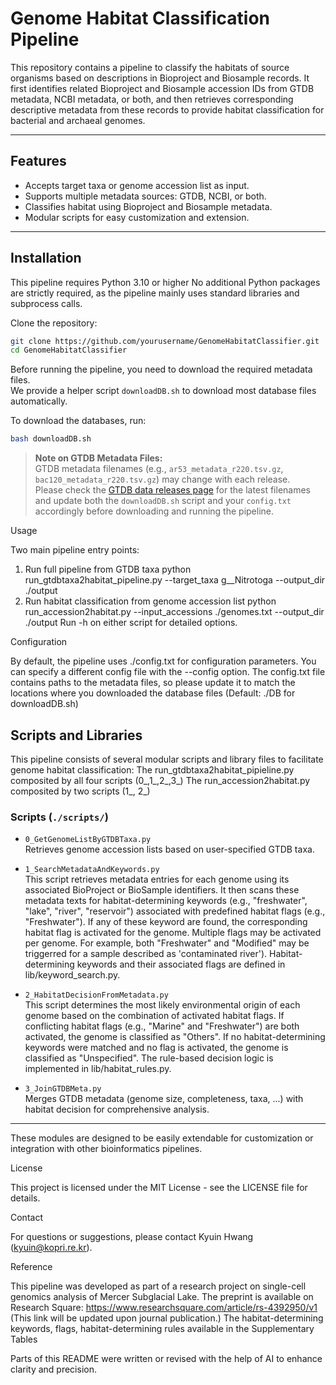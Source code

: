 # Genome Habitat Classification Pipeline

This repository contains a pipeline to classify the habitats of source organisms based on descriptions in Bioproject and Biosample records. It first identifies related Bioproject and Biosample accession IDs from GTDB metadata, NCBI metadata, or both, and then retrieves corresponding descriptive metadata from these records to provide habitat classification for bacterial and archaeal genomes.



---

## Features

- Accepts target taxa or genome accession list as input.
- Supports multiple metadata sources: GTDB, NCBI, or both.
- Classifies habitat using Bioproject and Biosample metadata.
- Modular scripts for easy customization and extension.

---

## Installation

This pipeline requires Python 3.10 or higher
No additional Python packages are strictly required, as the pipeline mainly uses standard libraries and subprocess calls.

Clone the repository:

```bash
git clone https://github.com/yourusername/GenomeHabitatClassifier.git
cd GenomeHabitatClassifier
```

Before running the pipeline, you need to download the required metadata files.  
We provide a helper script `downloadDB.sh` to download most database files automatically.

To download the databases, run:

```bash
bash downloadDB.sh
```

> **Note on GTDB Metadata Files:**  
> GTDB metadata filenames (e.g., `ar53_metadata_r220.tsv.gz`, `bac120_metadata_r220.tsv.gz`) may change with each release.  
> Please check the [GTDB data releases page](https://data.ace.uq.edu.au/public/gtdb/data/releases/) for the latest filenames and update both the `downloadDB.sh` script and your `config.txt` accordingly before downloading and running the pipeline.


Usage

Two main pipeline entry points:

1. Run full pipeline from GTDB taxa
python run_gtdbtaxa2habitat_pipeline.py --target_taxa g__Nitrotoga --output_dir ./output
2. Run habitat classification from genome accession list
python run_accession2habitat.py --input_accessions ./genomes.txt --output_dir ./output
Run -h on either script for detailed options.

Configuration

By default, the pipeline uses ./config.txt for configuration parameters.
You can specify a different config file with the --config option.
The config.txt file contains paths to the metadata files, so please update it to match the locations where you downloaded the database files (Default: ./DB for downloadDB.sh)

## Scripts and Libraries

This pipeline consists of several modular scripts and library files to facilitate genome habitat classification:
The run_gtdbtaxa2habitat_pipieline.py composited by all four scripts (0_,1_,2_,3_)
The run_accession2habitat.py composited by two scripts (1_, 2_)

### Scripts (`./scripts/`)

- `0_GetGenomeListByGTDBTaxa.py`  
  Retrieves genome accession lists based on user-specified GTDB taxa.

- `1_SearchMetadataAndKeywords.py`  
  This script retrieves metadata entries for each genome using its associated BioProject or BioSample identifiers. It then scans these metadata texts for habitat-determining keywords (e.g., "freshwater", "lake", "river", "reservoir") associated with predefined habitat flags (e.g., "Freshwater"). If any of these keyword are found, the corresponding habitat flag is activated for the genome. Multiple flags may be activated per genome. For example, both "Freshwater" and "Modified" may be triggerred for a sample described as 'contaminated river'). Habitat-determining keywords and their associated flags are defined in lib/keyword_search.py.

- `2_HabitatDecisionFromMetadata.py`  
  This script determines the most likely environmental origin of each genome based on the combination of activated habitat flags. If conflicting habitat flags (e.g., "Marine" and "Freshwater") are both activated, the genome is classified as "Others". If no habitat-determining keywords were matched and no flag is activated, the genome is classified as "Unspecified". The rule-based decision logic is implemented in lib/habitat_rules.py.

- `3_JoinGTDBMeta.py`  
  Merges GTDB metadata (genome size, completeness, taxa, ...) with habitat decision for comprehensive analysis.

---

These modules are designed to be easily extendable for customization or integration with other bioinformatics pipelines.


License

This project is licensed under the MIT License - see the LICENSE file for details.

Contact

For questions or suggestions, please contact Kyuin Hwang (kyuin@kopri.re.kr).

Reference

This pipeline was developed as part of a research project on single-cell genomics analysis of Mercer Subglacial Lake.
The preprint is available on Research Square:
https://www.researchsquare.com/article/rs-4392950/v1
(This link will be updated upon journal publication.)
The habitat-determining keywords, flags, habitat-determining rules available in the Supplementary Tables

Parts of this README were written or revised with the help of AI to enhance clarity and precision.
